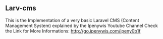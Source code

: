 ## Larv-cms
This is the Implementation of a very basic Laravel CMS (Content Management System) explained by the Ipenywis Youtube Channel
Check the Link for More Informations: http://go.ipenywis.com/ipeny0b1f
